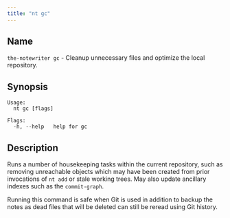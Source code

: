 ```yaml
---
title: "nt gc"
---
```


## Name

`the-notewriter gc` - Cleanup unnecessary files and optimize the local repository.

## Synopsis

```
Usage:
  nt gc [flags]

Flags:
  -h, --help   help for gc
```

## Description

Runs a number of housekeeping tasks within the current repository, such as removing unreachable objects which may have been created from prior invocations of `nt add` or stale working trees. May also update ancillary indexes such as the `commit-graph`.

Running this command is safe when Git is used in addition to backup the notes as dead files that will be deleted can still be reread using Git history.
